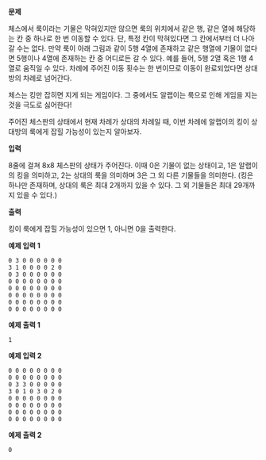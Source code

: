**문제**

체스에서 룩이라는 기물은 막혀있지만 않으면 룩의 위치에서 같은 행, 같은 열에 해당하는 칸 중 하나로 한 번 이동할 수 있다. 단, 특정 칸이 막혀있다면 그 칸에서부터 더 나아갈 수는 없다. 만약 룩이 아래 그림과 같이 5행 4열에 존재하고 같은 행열에 기물이 없다면 5행이나 4열에 존재하는 칸 중 어디로든 갈 수 있다. 예를 들어, 5행 2열 혹은 1행 4열로 움직일 수 있다. 차례에 주어진 이동 횟수는 한 번이므로 이동이 완료되었다면 상대방의 차례로 넘어간다.



체스는 킹만 잡히면 지게 되는 게임이다. 그 중에서도 알랩이는 룩으로 인해 게임을 지는 것을 극도로 싫어한다!

주어진 체스판의 상태에서 현재 차례가 상대의 차례일 때, 이번 차례에 알랩이의 킹이 상대방의 룩에게 잡힐 가능성이 있는지 알아보자.

 

**입력**

8줄에 걸쳐 8x8 체스판의 상태가 주어진다. 이때 0은 기물이 없는 상태이고, 1은 알랩이의 킹을 의미하고, 2는 상대의 룩을 의미하며 3은 그 외 다른 기물들을 의미한다. (킹은 하나만 존재하며, 상대의 룩은 최대 2개까지 있을 수 있다. 그 외 기물들은 최대 29개까지 있을 수 있다.)

 

**출력**

킹이 룩에게 잡힐 가능성이 있으면 1, 아니면 0을 출력한다.

 

**예제 입력 1**

```
0 3 0 0 0 0 0 0
3 1 0 0 0 0 2 0
0 3 0 0 0 0 0 0
0 0 0 0 0 0 0 0
0 0 0 0 0 0 0 0
0 0 0 0 0 0 0 0
0 0 0 0 0 0 0 0
0 0 0 0 0 0 0 0
```



**예제 출력 1**

 ```
1
 ```



**예제 입력 2**

```
0 0 0 0 0 0 0 0
0 0 0 0 0 0 0 0
0 3 3 0 0 0 0 0
3 0 1 0 3 0 2 0
0 0 0 0 0 0 0 0
0 0 0 0 0 0 0 0
0 0 0 0 0 0 0 0
0 0 0 0 0 0 0 0
```

**예제 출력 2**

```
0
```